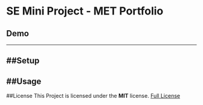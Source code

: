# SE Mini Project - MET Portfolio
## Demo
---
##Setup
---
##Usage
---
##License
This Project is licensed under the **MIT** license.
[Full License](https://github.com/TheRealImaginary/se-miniproject/blob/master/LICENSE)